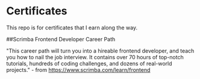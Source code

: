 # Certificates

This repo is for certificates that I earn along the way.

##Scrimba Frontend Developer Career Path

"This career path will turn you into a hireable frontend developer, and teach you how to nail the job interview. It contains over 70 hours of top-notch tutorials, hundreds of coding challenges, and dozens of real-world projects." - from https://www.scrimba.com/learn/frontend
